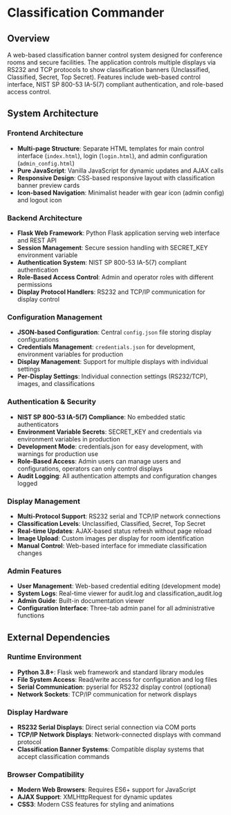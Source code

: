 # Classification Commander

## Overview

A web-based classification banner control system designed for conference rooms and secure facilities. The application controls multiple displays via RS232 and TCP protocols to show classification banners (Unclassified, Classified, Secret, Top Secret). Features include web-based control interface, NIST SP 800-53 IA-5(7) compliant authentication, and role-based access control.

## System Architecture

### Frontend Architecture
- **Multi-page Structure**: Separate HTML templates for main control interface (`index.html`), login (`login.html`), and admin configuration (`admin_config.html`)
- **Pure JavaScript**: Vanilla JavaScript for dynamic updates and AJAX calls
- **Responsive Design**: CSS-based responsive layout with classification banner preview cards
- **Icon-based Navigation**: Minimalist header with gear icon (admin config) and logout icon

### Backend Architecture
- **Flask Web Framework**: Python Flask application serving web interface and REST API
- **Session Management**: Secure session handling with SECRET_KEY environment variable
- **Authentication System**: NIST SP 800-53 IA-5(7) compliant authentication
- **Role-Based Access Control**: Admin and operator roles with different permissions
- **Display Protocol Handlers**: RS232 and TCP/IP communication for display control

### Configuration Management
- **JSON-based Configuration**: Central `config.json` file storing display configurations
- **Credentials Management**: `credentials.json` for development, environment variables for production
- **Display Management**: Support for multiple displays with individual settings
- **Per-Display Settings**: Individual connection settings (RS232/TCP), images, and classifications

### Authentication & Security
- **NIST SP 800-53 IA-5(7) Compliance**: No embedded static authenticators
- **Environment Variable Secrets**: SECRET_KEY and credentials via environment variables in production
- **Development Mode**: credentials.json for easy development, with warnings for production use
- **Role-Based Access**: Admin users can manage users and configurations, operators can only control displays
- **Audit Logging**: All authentication attempts and configuration changes logged

### Display Management
- **Multi-Protocol Support**: RS232 serial and TCP/IP network connections
- **Classification Levels**: Unclassified, Classified, Secret, Top Secret
- **Real-time Updates**: AJAX-based status refresh without page reload
- **Image Upload**: Custom images per display for room identification
- **Manual Control**: Web-based interface for immediate classification changes

### Admin Features
- **User Management**: Web-based credential editing (development mode)
- **System Logs**: Real-time viewer for audit.log and classification_audit.log
- **Admin Guide**: Built-in documentation viewer
- **Configuration Interface**: Three-tab admin panel for all administrative functions

## External Dependencies

### Runtime Environment
- **Python 3.8+**: Flask web framework and standard library modules
- **File System Access**: Read/write access for configuration and log files
- **Serial Communication**: pyserial for RS232 display control (optional)
- **Network Sockets**: TCP/IP communication for network displays

### Display Hardware
- **RS232 Serial Displays**: Direct serial connection via COM ports
- **TCP/IP Network Displays**: Network-connected displays with command protocol
- **Classification Banner Systems**: Compatible display systems that accept classification commands

### Browser Compatibility
- **Modern Web Browsers**: Requires ES6+ support for JavaScript
- **AJAX Support**: XMLHttpRequest for dynamic updates
- **CSS3**: Modern CSS features for styling and animations
